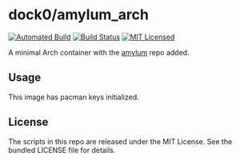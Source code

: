 dock0/amylum_arch
=======

[![Automated Build](http://img.shields.io/badge/automated-build-green.svg)](https://hub.docker.com/r/dock0/amylum_arch/)
[![Build Status](https://img.shields.io/circleci/project/dock0/amylum_arch/master.svg)](https://circleci.com/gh/dock0/amylum_arch)
[![MIT Licensed](http://img.shields.io/badge/license-MIT-green.svg)](https://tldrlegal.com/license/mit-license)

A minimal Arch container with the [amylum](https://github.com/amylum/repo) repo added.

## Usage

This image has pacman keys initialized.

## License

The scripts in this repo are released under the MIT License. See the bundled LICENSE file for details.

